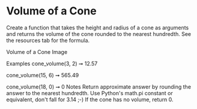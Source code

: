 # Volume of a Cone

Create a function that takes the height and radius of a cone as arguments and returns the volume of the cone rounded to the nearest hundredth. See the resources tab for the formula.

Volume of a Cone Image

Examples
cone_volume(3, 2) ➞ 12.57

cone_volume(15, 6) ➞ 565.49

cone_volume(18, 0) ➞ 0
Notes
Return approximate answer by rounding the answer to the nearest hundredth.
Use Python's math.pi constant or equivalent, don't fall for 3.14 ;-)
If the cone has no volume, return 0.

